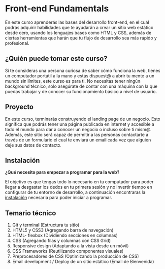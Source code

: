 # Front-end Fundamentals

En este curso aprenderás las bases del desarrollo front-end, en el cuál podrás
adquirir habilidades que te ayudarán a crear un sitio web estático desde cero,
usando los lenguajes bases como HTML y CSS, además de ciertas herramientas que
harán que tu flujo de desarrollo sea más rápido y profesional.

## ¿Quién puede tomar este curso?

Si te consideras una persona curiosa de saber cómo funciona la web, tienes un
computador portátil a la mano y estás dispuest@ a abrir tu mente a un mundo sin
límites, este curso es para ti. No necesitas tener ningún background técnico,
solo asegúrate de contar con una máquina con la que puedas trabajar y de conocer
su funcionamiento básico a nivel de usuario.

## Proyecto

En este curso, terminarás construyendo el landing page de un negocio. Esto
significa que podrás tener una página publicada en internet y accesible a todo
el mundo para dar a conocer un negocio o incluso sobre ti mism@. Además, este
sitio será capaz de permitir a las personas contactarte a través de un
formulario el cual te enviará un email cada vez que alguien deje sus datos de
contacto.

## Instalación

**¿Qué necesito para empezar a programar para la web?**

El objetivo es que tengas todo lo necesario en tu computador para poder llegar a desgastar los dedos en tu primera sesión  y no invertir tiempo en configurar de tu entorno de desarrollo, a continuación encontraras la [instalación](https://github.com/beduExpert/A1-Frontend-Fundamentals-2020/blob/master/Instalación.md) necesaria para poder iniciar a programar.

## Temario técnico

1. Git y terminal (Estructura tu sitio)
2. HTML5 y CSS3 (Agregando barra de navegación)
3. HTML- flexbox (Dividiendo secciones en columnas)
4. CSS (Agregando filas y columnas con CSS Grid)
5. Responsive design (Adaptando a la vista desde un móvil)
6. CSS Frameworks (Reutilizando componentes visuales)
7. Preprocesadores de CSS (Optimizando la producción de CSS)
8. Email development / Deploy de un sitio estático (Email de Bienvenida)